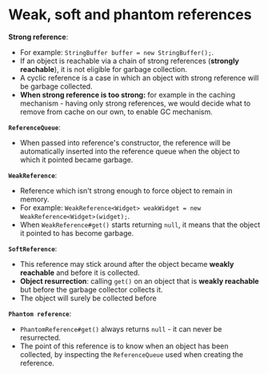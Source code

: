 # Weak, soft and phantom references

**Strong reference**:
* For example: `StringBuffer buffer = new StringBuffer();`.
* If an object is reachable via a chain of strong references (**strongly reachable**), it is not eligible for garbage collection.
* A cyclic reference is a case in which an object with strong reference will be garbage collected. 
* **When strong reference is too strong:** for example in the caching mechanism - having only strong references, we would decide what to remove from cache on our own, to enable GC mechanism.

**`ReferenceQueue`**:
* When passed into reference's constructor, the reference will be automatically inserted into the reference queue when the object to which it pointed became garbage.

**`WeakReference`**:
* Reference which isn't strong enough to force object to remain in memory.
* For example: `WeakReference<Widget> weakWidget = new WeakReference<Widget>(widget);`.
* When `WeakReference#get()` starts returning `null`, it means that the object it pointed to has become garbage.

**`SoftReference`**:
* This reference may stick around after the object became **weakly reachable** and before it is collected.
* **Object resurrection**: calling `get()` on an object that is **weakly reachable** but before the garbage collector collects it.
* The object will surely be collected before 

**`Phantom reference`**:
* `PhantomReference#get()` always returns `null` - it can never be resurrected.
* The point of this reference is to know when an object has been collected, by inspecting the `ReferenceQueue` used when creating the reference.
